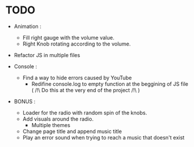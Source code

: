 # TODO

 + Animation :
 	+ Fill right gauge with the volume value.
 	+ Right Knob rotating according to the volume.

 + Refactor JS in multiple files

 + Console :
 	+ Find a way to hide errors caused by YouTube
 		+ Redifine console.log to empty function at the beggining of JS file ( /!\ Do this at the very end of the project /!\ )
 		
 + BONUS : 
 	+ Loader for the radio with random spin of the knobs.
 	+ Add visuals around the radio.
 		+ Multiple themes
 	+ Change page title and append music title
 	+ Play an error sound when trying to reach a music that doesn't exist
